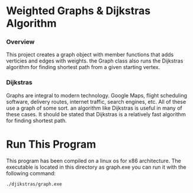 # Weighted Graphs & Dijkstras Algorithm

### Overview

This project creates a graph object with member functions that adds verticies and edges with weights. the Graph class also runs the Dijkstras algorithm for finding shortest path from a given starting vertex.

### Dijkstras

Graphs are integral to modern technology. Google Maps, flight scheduling software, delivery routes, internet traffic, search engines, etc. All of these use a graph of some sort. an algorithm like Dijkstras is useful in many of these cases. It should be stated that Dijkstras is a relatively fast algorithm for finding shortest path.

# Run This Program
This program has been compiled on a linux os for x86 architecture. The executable is located in this directory as graph.exe you can run it with the following command:
```sh
./djikstras/graph.exe 
```